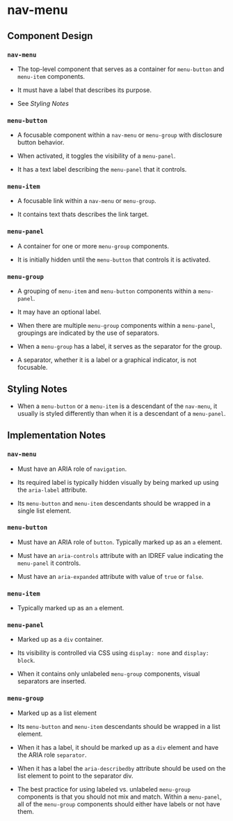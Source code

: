 # nav-menu

## Component Design

### `nav-menu`
* The top-level component that serves as a container for `menu-button` and
  `menu-item` components.

* It must have a label that describes its purpose.

* See *Styling Notes*

### `menu-button`
* A focusable component within a `nav-menu` or `menu-group` with disclosure
  button behavior.

* When activated, it toggles the visibility of a `menu-panel`.

* It has a text label describing the `menu-panel` that it controls.

### `menu-item`
* A focusable link within a `nav-menu` or `menu-group`.

* It contains text thats describes the link target.

### `menu-panel`
* A container for one or more `menu-group` components.

* It is initially hidden until the `menu-button` that controls it is activated.

### `menu-group`
* A grouping of `menu-item` and `menu-button` components within a `menu-panel`.

* It may have an optional label.

* When there are multiple `menu-group` components within a `menu-panel`,
  groupings are indicated by the use of separators.

* When a `menu-group` has a label, it serves as the separator for the group.

* A separator, whether it is a label or a graphical indicator, is not focusable.

## Styling Notes

* When a `menu-button` or a `menu-item` is a descendant of the `nav-menu`, it
  usually is styled differently than when it is a descendant of a `menu-panel`.

## Implementation Notes

### `nav-menu`
* Must have an ARIA role of `navigation`.

* Its required label is typically hidden visually by being marked up using the
  `aria-label` attribute.

* Its `menu-button` and `menu-item` descendants should be wrapped in a single
  list element.

### `menu-button`
* Must have an ARIA role of `button`. Typically marked up as an `a` element.

* Must have an `aria-controls` attribute with an IDREF value indicating the
 `menu-panel` it controls.

* Must have an `aria-expanded` attribute with value of `true` or `false`.

### `menu-item`
* Typically marked up as an `a` element.

### `menu-panel`
* Marked up as a `div` container.

* Its visibility is controlled via CSS using `display: none` and
  `display: block`.

* When it contains only unlabeled `menu-group` components, visual separators
  are inserted.

### `menu-group`
* Marked up as a list element

* Its `menu-button` and `menu-item` descendants should be wrapped in a list
  element.

* When it has a label, it should be marked up as a `div` element and have the
  ARIA role `separator`.

* When it has a label the `aria-describedby` attribute should be used on the
  list element to point to the separator div.

* The best practice for using labeled vs. unlabeled `menu-group` components
  is that you should not mix and match. Within a `menu-panel`, all of the
  `menu-group` components should either have labels or not have them.
